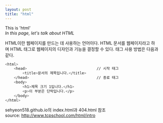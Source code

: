 ```yaml
---
layout: post
title: "html"
---
```


This is 'html'  
_In this page, let's talk about HTML_  

HTML이란 웹페이지를 만드는 데 사용하는 언어이다. HTML 문서를 웹페이지라고 하며 HTML 태그로 웹페이지의 디자인과 기능을 결정할 수 있다. 태그 사용 방법은 다음과 같다.  

```sh
<html>
    <head>                                // 시작 태그
        <title>문서의 제목입니다.</title>
    </head>                               // 종료 태그
    <body>
        <h1>제목 크기 1입니다.</h1>
        <p>이 부분은 단락입니다.</p>
    </body>
</html>
```
sehyeon518.github.io의 index.html과 404.html 참조  
source: http://www.tcpschool.com/html/intro
